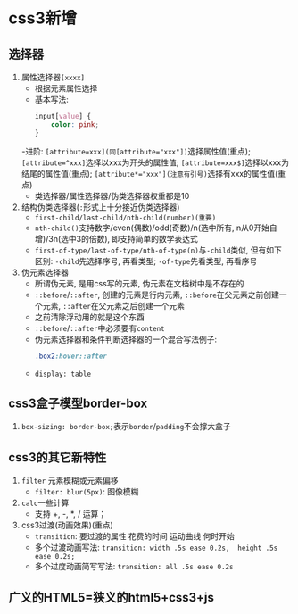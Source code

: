 # css3新增

## 选择器
1. 属性选择器`[xxxx]`
    - 根据元素属性选择
    - 基本写法:
        ```css
        input[value] {
            color: pink;
        }
        ```
    -进阶: `[attribute=xxx](同[attribute="xxx"])`选择属性值(重点); `[attribute=^xxx]`选择以xxx为开头的属性值; `[attribute=xxx$]`选择以xxx为结尾的属性值(重点); `[attribute*="xxx"](注意有引号)`选择有xxx的属性值(重点)
    - 类选择器/属性选择器/伪类选择器权重都是10
2. 结构伪类选择器(`:`形式上十分接近伪类选择器)
    - `first-child/last-child/nth-child(number)(重要)`
    - `nth-child()`支持数字/even(偶数)/odd(奇数)/n(选中所有, n从0开始自增)/3n(选中3的倍数), 即支持简单的数学表达式
    - `first-of-type/last-of-type/nth-of-type(n)`与`-child`类似, 但有如下区别: `-child`先选择序号, 再看类型; `-of-type`先看类型, 再看序号
3. 伪元素选择器
    - 所谓伪元素, 是用css写的元素, 伪元素在文档树中是不存在的
    - `::before`/`::after`, 创建的元素是行内元素, `::before`在父元素之前创建一个元素, `::after`在父元素之后创建一个元素
    - 之前清除浮动用的就是这个东西
    - `::before`/`::after`中必须要有`content`
    - 伪元素选择器和条件判断选择器的一个混合写法例子:
        ```css
        .box2:hover::after
        ```
    - `display: table`

## css3盒子模型border-box
1. `box-sizing: border-box;`表示`border`/`padding`不会撑大盒子

## css3的其它新特性
1. `filter` 元素模糊或元素偏移
    - `filter: blur(5px)`: 图像模糊
2. `calc`一些计算
    - 支持 +, -, *, / 运算；
3. css3过渡(动画效果)(重点)
    - `transition`: 要过渡的属性 花费的时间 运动曲线 何时开始
    - 多个过渡动画写法: `transition: width .5s ease 0.2s,  height .5s ease 0.2s;`
    - 多个过度动画简写写法: `transition: all .5s ease 0.2s`

## 广义的HTML5=狭义的html5+css3+js